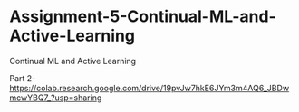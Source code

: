 # Assignment-5-Continual-ML-and-Active-Learning
Continual ML and Active Learning


Part 2-  https://colab.research.google.com/drive/19pvJw7hkE6JYm3m4AQ6_JBDwmcwYBQ7_?usp=sharing
